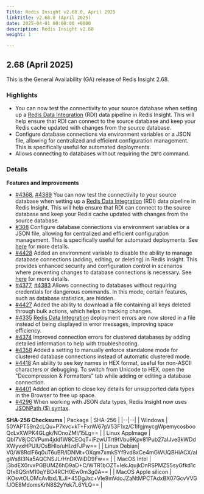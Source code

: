 ```yaml
---
Title: Redis Insight v2.68.0, April 2025
linkTitle: v2.68.0 (April 2025)
date: 2025-04-01 00:00:00 +0000
description: Redis Insight v2.68
weight: 1

---
```

## 2.68 (April 2025)
This is the General Availability (GA) release of Redis Insight 2.68.

### Highlights
- You can now test the connectivity to your source database when setting up a [Redis Data Integration](https://redis.io/docs/latest/integrate/redis-data-integration/) (RDI) data pipeline in Redis Insight. This will help ensure that RDI can connect to the source database and keep your Redis cache updated with changes from the source database.
- Configure database connections via environment variables or a JSON file, allowing for centralized and efficient configuration management. This is specifically useful for automated deployments.
- Allows connecting to databases without requiring the `INFO` command.

### Details

**Features and improvements**
- [#4368](https://github.com/RedisInsight/RedisInsight/pull/4368), [#4389](https://github.com/RedisInsight/RedisInsight/pull/4389) You can now test the connectivity to your source database when setting up a [Redis Data Integration](https://redis.io/docs/latest/integrate/redis-data-integration/) (RDI) data pipeline in Redis Insight. This will help ensure that RDI can connect to the source database and keep your Redis cache updated with changes from the source database.
- [#308](https://github.com/redislabsdev/RedisInsight-Cloud/pull/308) Configure database connections via environment variables or a JSON file, allowing for centralized and efficient configuration management. This is specifically useful for automated deployments. See [here](https://redis.io/docs/latest/operate/redisinsight/configuration/) for more details.
- [#4428](https://github.com/RedisInsight/RedisInsight/pull/4428) Added an environment variable to disable the ability to manage database connections (adding, editing, or deleting) in Redis Insight. This provides enhanced security and configuration control in scenarios where preventing changes to database connections is necessary. See [here](https://redis.io/docs/latest/operate/redisinsight/configuration/) for more details.
- [#4377](https://github.com/RedisInsight/RedisInsight/pull/4377), [#4383](https://github.com/RedisInsight/RedisInsight/pull/4383) Allows connecting to databases without requiring credentials for dangerous commands. In this mode, certain features, such as database statistics, are hidden.
- [#4427](https://github.com/RedisInsight/RedisInsight/pull/4427) Added the ability to download a file containing all keys deleted through bulk actions, which helps in tracking changes.
- [#4335](https://github.com/RedisInsight/RedisInsight/pull/4335) [Redis Data Integration](https://redis.io/docs/latest/integrate/redis-data-integration/) deployment errors are now stored in a file instead of being displayed in error messages, improving space efficiency.
- [#4374](https://github.com/RedisInsight/RedisInsight/pull/4374) Improved connection errors for clustered databases by adding detailed information to help with troubleshooting.
- [#4358](https://github.com/RedisInsight/RedisInsight/pull/4358) Added a setting to manually enforce standalone mode for clustered database connections instead of automatic clustered mode.
- [#4418](https://github.com/RedisInsight/RedisInsight/pull/4418) An ability to see key names in HEX format, useful for non-ASCII characters or debugging. To switch from Unicode to HEX, open the "Decompression & Formatters" tab while adding or editing a database connection.
- [#4401](https://github.com/RedisInsight/RedisInsight/pull/4401) Added an option to close key details for unsupported data types in the Browser to free up space.
- [#4296](https://github.com/RedisInsight/RedisInsight/pull/4296) When working with JSON data types, Redis Insight now uses [JSONPath ($) syntax](https://redis.io/docs/latest/develop/data-types/json/path/).

**SHA-256 Checksums**
| Package | SHA-256 |
|--|--|
| Windows | 50YAPT59n2cLQu+P7kvc+kT+FxnW67pV53F1xz/C1IfgjmycgWpemycosbooQdLvXWPK4GLgk/NOnoZMI/15Lg== |
| Linux AppImage | QbI7V8jCCVPum4jdd1W8CEOqT+iFzwUTrt9tVbu9Kpv81Pub27aIJve3kWDdXWyvxHPUlUOsBHIo/uHIzdFJPw== |
| Linux Debian| V0/W8RclF6q0uT6uBR/lDNMt+OXqm7xmkSYf9vd8xCe4mGWUQBHiACX/aIgWs8l3Na5AQCNSJLrHnDXWiDD9Fw== |
| MacOS Intel | j3bdEX0rvxPGBUMZ6hD9aD+C/WTR1bOZT+lekJqujkDnRSPMZS5syGfkd1cQfx8QSnM10qYBO4RCH0Ew0m3g0A== |
| MacOS Apple silicon | iKOsvtOLOMcAvlbxL1LJI+45DgJxc+VIe9mVdoJZaNtMPCTAdxBX07GcvVVGfJOE8MdomsKrN8S2yYek7L6YLQ== |
